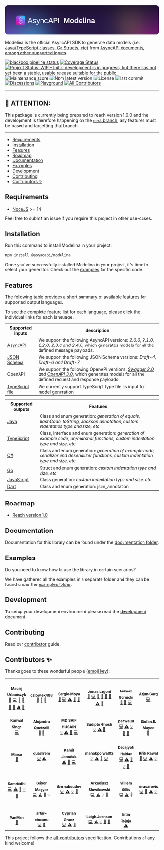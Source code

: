 [![AsyncAPI Modelina](./assets/readme-banner.png)](https://www.asyncapi.com/tools/modelina)

Modelina is the official AsyncAPI SDK to generate data models (i.e. <a href="#outputs">Java/TypeScript classes, Go Structs, etc</a>) from <a href="#inputs">AsyncAPI documents, among other supported inputs</a>.

[![blackbox pipeline status](<https://img.shields.io/github/workflow/status/asyncapi/modelina/Blackbox%20testing%20(Stay%20Awhile%20and%20Listen)?label=blackbox%20testing>)](https://github.com/asyncapi/modelina/actions/workflows/blackbox-testing.yml?query=branch%3Amaster++)
[![Coverage Status](https://coveralls.io/repos/github/asyncapi/modelina/badge.svg?branch=master)](https://coveralls.io/github/asyncapi/modelina?branch=master)
[![Project Status: WIP – Initial development is in progress, but there has not yet been a stable, usable release suitable for the public.](https://www.repostatus.org/badges/latest/wip.svg)](https://www.repostatus.org/#wip)
![Maintenance score](https://img.shields.io/npms-io/maintenance-score/@asyncapi/modelina)
[![Npm latest version](https://img.shields.io/npm/v/@asyncapi/modelina)](https://www.npmjs.com/package/@asyncapi/modelina)
[![License](https://img.shields.io/github/license/asyncapi/modelina)](https://github.com/asyncapi/modelina/blob/master/LICENSE)
[![last commit](https://img.shields.io/github/last-commit/asyncapi/modelina)](https://github.com/asyncapi/modelina/commits/master)
[![Discussions](https://img.shields.io/github/discussions/asyncapi/modelina)](https://github.com/asyncapi/modelina/discussions)
[![Playground](https://img.shields.io/website?label=playground&url=https%3A%2F%2Fwww.asyncapi.com%2Ftools%2Fmodelina)](https://www.asyncapi.com/tools/modelina) <!-- ALL-CONTRIBUTORS-BADGE:START - Do not remove or modify this section -->
[![All Contributors](https://img.shields.io/badge/all_contributors-33-orange.svg?style=flat-square)](#contributors-)
<!-- ALL-CONTRIBUTORS-BADGE:END -->

---

## :loudspeaker: ATTENTION:

This package is currently being prepared to reach version 1.0.0 and the development is therefore happening on the [`next` branch](https://github.com/asyncapi/modelina/tree/next), any features must be based and targetting that branch.

---

<!-- toc is generated with GitHub Actions do not remove toc markers -->

<!-- toc -->

- [Requirements](#requirements)
- [Installation](#installation)
- [Features](#features)
- [Roadmap](#roadmap)
- [Documentation](#documentation)
- [Examples](#examples)
- [Development](#development)
- [Contributing](#contributing)
- [Contributors ✨](#contributors-%E2%9C%A8)

<!-- tocstop -->

## Requirements

- [NodeJS](https://nodejs.org/en/) >= 14

Feel free to submit an issue if you require this project in other use-cases.

## Installation

Run this command to install Modelina in your project:

```bash
npm install @asyncapi/modelina
```

Once you've successfully installed Modelina in your project, it's time to select your generator. Check out the [examples](#examples) for the specific code.

## Features

The following table provides a short summary of available features for supported output languages.

To see the complete feature list for each language, please click the individual links for each language.

<a id="inputs"></a>

<!-- prettier-ignore-start -->
<!-- markdownlint-disable -->
<table>
  <tr>
    <th>Supported inputs</th>
    <th>description</th>
  </tr>
  <tr>
    <td><a href="./docs/usage.md#generate-models-from-asyncapi-documents">AsyncAPI</a></td>
    <td>We support the following AsyncAPI versions: <em>2.0.0, 2.1.0, 2.2.0, 2.3.0 and 2.4.0</em>, which generates models for all the defined message payloads.</td>
  </tr>
  <tr>
    <td><a href="./docs/usage.md#generate-models-from-json-schema-documents">JSON Schema</a></td>
    <td>We support the following JSON Schema versions: <em>Draft-4, Draft-6 and Draft-7</em></td>
  </tr>
  <tr>
    <td>OpenAPI</td>
    <td>We support the following OpenAPI versions: <em><a href="./docs/usage.md#generate-models-from-swagger-20-documents">Swagger 2.0</a> and <a href="./docs/usage.md#generate-models-from-openapi-documents">OpenAPI 3.0</a></em>, which generates models for all the defined request and response payloads.</td>
  </tr>
  <tr>
    <td><a href="./docs/usage.md#generate-model-from-typescript-type-files">TypeScript file</a></td>
    <td>We currently support TypeScript type file as input for model generation</td>
  </tr>
</table>

<a id="outputs"></a>
<!-- prettier-ignore-start -->
<!-- markdownlint-disable -->
<table>
  <tr>
    <th>Supported outputs</th>
    <th>Features</th>
  </tr>
  <tr>
    <td><a href="./docs/usage.md#generate-java-models">Java</a></td>
    <td>Class and enum generation: <em>generation of equals, hashCode, toString, Jackson annotation, custom indentation type and size, etc</em></td>
  </tr>
  <tr>
    <td><a href="./docs/usage.md#generate-typescript-models">TypeScript</a></td>
    <td>Class, interface and enum generation: <em>generation of example code, un/marshal functions, custom indentation type and size, etc</em></td>
  </tr>
  <tr>
    <td><a href="./docs/usage.md#generate-c#-models">C#</a></td>
    <td>Class and enum generation: <em>generation of example code, serializer and deserializer functions, custom indentation type and size, etc</em></td>
  </tr>
  <tr>
    <td><a href="./docs/usage.md#generate-go-models">Go</a></td>
    <td>Struct and enum generation: <em>custom indentation type and size, etc </em></td>
  </tr>
  <tr>
    <td><a href="./docs/usage.md#generate-javascript-models">JavaScript</a></td>
    <td>Class generation: <em>custom indentation type and size, etc</em></td>
  </tr>
  <tr>
    <td><a href="./docs/usage.md#generate-dart-models">Dart</a></td>
    <td>Class and enum generation: json_annotation</td>
  </tr>
</table>

## Roadmap
- [Reach version 1.0](https://github.com/asyncapi/modelina/milestone/3)

## Documentation
Documentation for this library can be found under the [documentation folder](./docs/README.md).

## Examples
Do you need to know how to use the library in certain scenarios? 

We have gathered all the examples in a separate folder and they can be found under the [examples folder](./examples). 

## Development
To setup your development environment please read the [development](./docs/development.md) document.

## Contributing

Read our [contributor](./docs/contributing.md) guide.

## Contributors ✨

Thanks goes to these wonderful people ([emoji key](https://allcontributors.org/docs/en/emoji-key)):

<!-- ALL-CONTRIBUTORS-LIST:START - Do not remove or modify this section -->
<!-- prettier-ignore-start -->
<!-- markdownlint-disable -->
<table>
  <tbody>
    <tr>
      <td align="center"><a href="https://github.com/magicmatatjahu"><img src="https://avatars.githubusercontent.com/u/20404945?v=4?s=100" width="100px;" alt=""/><br /><sub><b>Maciej Urbańczyk</b></sub></a><br /><a href="https://github.com/asyncapi/modelina/issues?q=author%3Amagicmatatjahu" title="Bug reports">🐛</a> <a href="https://github.com/asyncapi/modelina/commits?author=magicmatatjahu" title="Code">💻</a> <a href="https://github.com/asyncapi/modelina/commits?author=magicmatatjahu" title="Documentation">📖</a> <a href="#ideas-magicmatatjahu" title="Ideas, Planning, & Feedback">🤔</a> <a href="#maintenance-magicmatatjahu" title="Maintenance">🚧</a> <a href="#question-magicmatatjahu" title="Answering Questions">💬</a> <a href="https://github.com/asyncapi/modelina/commits?author=magicmatatjahu" title="Tests">⚠️</a> <a href="https://github.com/asyncapi/modelina/pulls?q=is%3Apr+reviewed-by%3Amagicmatatjahu" title="Reviewed Pull Requests">👀</a></td>
      <td align="center"><a href="https://github.com/czlowiek488"><img src="https://avatars.githubusercontent.com/u/34620109?v=4?s=100" width="100px;" alt=""/><br /><sub><b>czlowiek488</b></sub></a><br /><a href="https://github.com/asyncapi/modelina/issues?q=author%3Aczlowiek488" title="Bug reports">🐛</a> <a href="https://github.com/asyncapi/modelina/pulls?q=is%3Apr+reviewed-by%3Aczlowiek488" title="Reviewed Pull Requests">👀</a> <a href="#ideas-czlowiek488" title="Ideas, Planning, & Feedback">🤔</a></td>
      <td align="center"><a href="https://github.com/smoya"><img src="https://avatars.githubusercontent.com/u/1083296?v=4?s=100" width="100px;" alt=""/><br /><sub><b>Sergio Moya</b></sub></a><br /><a href="https://github.com/asyncapi/modelina/issues?q=author%3Asmoya" title="Bug reports">🐛</a> <a href="https://github.com/asyncapi/modelina/commits?author=smoya" title="Code">💻</a> <a href="https://github.com/asyncapi/modelina/commits?author=smoya" title="Tests">⚠️</a> <a href="https://github.com/asyncapi/modelina/commits?author=smoya" title="Documentation">📖</a> <a href="https://github.com/asyncapi/modelina/pulls?q=is%3Apr+reviewed-by%3Asmoya" title="Reviewed Pull Requests">👀</a></td>
      <td align="center"><a href="https://github.com/jonaslagoni"><img src="https://avatars.githubusercontent.com/u/13396189?v=4?s=100" width="100px;" alt=""/><br /><sub><b>Jonas Lagoni</b></sub></a><br /><a href="https://github.com/asyncapi/modelina/issues?q=author%3Ajonaslagoni" title="Bug reports">🐛</a> <a href="https://github.com/asyncapi/modelina/commits?author=jonaslagoni" title="Code">💻</a> <a href="https://github.com/asyncapi/modelina/commits?author=jonaslagoni" title="Documentation">📖</a> <a href="#ideas-jonaslagoni" title="Ideas, Planning, & Feedback">🤔</a> <a href="#maintenance-jonaslagoni" title="Maintenance">🚧</a> <a href="#question-jonaslagoni" title="Answering Questions">💬</a> <a href="https://github.com/asyncapi/modelina/commits?author=jonaslagoni" title="Tests">⚠️</a> <a href="https://github.com/asyncapi/modelina/pulls?q=is%3Apr+reviewed-by%3Ajonaslagoni" title="Reviewed Pull Requests">👀</a></td>
      <td align="center"><a href="https://dev.to/derberg"><img src="https://avatars.githubusercontent.com/u/6995927?v=4?s=100" width="100px;" alt=""/><br /><sub><b>Lukasz Gornicki</b></sub></a><br /><a href="https://github.com/asyncapi/modelina/pulls?q=is%3Apr+reviewed-by%3Aderberg" title="Reviewed Pull Requests">👀</a> <a href="https://github.com/asyncapi/modelina/issues?q=author%3Aderberg" title="Bug reports">🐛</a> <a href="https://github.com/asyncapi/modelina/commits?author=derberg" title="Code">💻</a></td>
      <td align="center"><a href="https://github.com/arjungarg07"><img src="https://avatars.githubusercontent.com/u/53009722?v=4?s=100" width="100px;" alt=""/><br /><sub><b>Arjun Garg</b></sub></a><br /><a href="https://github.com/asyncapi/modelina/commits?author=arjungarg07" title="Code">💻</a></td>
      <td align="center"><a href="http://www.fmvilas.com"><img src="https://avatars.githubusercontent.com/u/242119?v=4?s=100" width="100px;" alt=""/><br /><sub><b>Fran Méndez</b></sub></a><br /><a href="https://github.com/asyncapi/modelina/pulls?q=is%3Apr+reviewed-by%3Afmvilas" title="Reviewed Pull Requests">👀</a></td>
    </tr>
    <tr>
      <td align="center"><a href="https://github.com/Blakelist7"><img src="https://avatars.githubusercontent.com/u/54525960?v=4?s=100" width="100px;" alt=""/><br /><sub><b>Kanwal Singh</b></sub></a><br /><a href="https://github.com/asyncapi/modelina/commits?author=Blakelist7" title="Code">💻</a></td>
      <td align="center"><a href="http://www.alejandraquetzalli.com"><img src="https://avatars.githubusercontent.com/u/19964402?v=4?s=100" width="100px;" alt=""/><br /><sub><b>Alejandra Quetzalli </b></sub></a><br /><a href="https://github.com/asyncapi/modelina/pulls?q=is%3Apr+reviewed-by%3Aalequetzalli" title="Reviewed Pull Requests">👀</a> <a href="https://github.com/asyncapi/modelina/commits?author=alequetzalli" title="Documentation">📖</a></td>
      <td align="center"><a href="https://github.com/md-saif-husain"><img src="https://avatars.githubusercontent.com/u/70682968?v=4?s=100" width="100px;" alt=""/><br /><sub><b>MD SAIF  HUSAIN</b></sub></a><br /><a href="#example-md-saif-husain" title="Examples">💡</a> <a href="https://github.com/asyncapi/modelina/commits?author=md-saif-husain" title="Tests">⚠️</a> <a href="https://github.com/asyncapi/modelina/commits?author=md-saif-husain" title="Documentation">📖</a> <a href="https://github.com/asyncapi/modelina/commits?author=md-saif-husain" title="Code">💻</a></td>
      <td align="center"><a href="https://sudipto.ghosh.pro"><img src="https://avatars.githubusercontent.com/u/11232940?v=4?s=100" width="100px;" alt=""/><br /><sub><b>Sudipto Ghosh</b></sub></a><br /><a href="#example-sudiptog81" title="Examples">💡</a> <a href="https://github.com/asyncapi/modelina/commits?author=sudiptog81" title="Tests">⚠️</a> <a href="https://github.com/asyncapi/modelina/commits?author=sudiptog81" title="Documentation">📖</a></td>
      <td align="center"><a href="https://github.com/panwauu"><img src="https://avatars.githubusercontent.com/u/62597223?v=4?s=100" width="100px;" alt=""/><br /><sub><b>panwauu</b></sub></a><br /><a href="https://github.com/asyncapi/modelina/commits?author=panwauu" title="Code">💻</a> <a href="https://github.com/asyncapi/modelina/commits?author=panwauu" title="Tests">⚠️</a> <a href="#example-panwauu" title="Examples">💡</a> <a href="https://github.com/asyncapi/modelina/commits?author=panwauu" title="Documentation">📖</a> <a href="https://github.com/asyncapi/modelina/issues?q=author%3Apanwauu" title="Bug reports">🐛</a></td>
      <td align="center"><a href="https://www.linkedin.com/in/stefanemayer/"><img src="https://avatars.githubusercontent.com/u/15031950?v=4?s=100" width="100px;" alt=""/><br /><sub><b>Stefan E. Mayer</b></sub></a><br /><a href="https://github.com/asyncapi/modelina/issues?q=author%3Astefanerwinmayer" title="Bug reports">🐛</a></td>
      <td align="center"><a href="https://github.com/HashTalmiz"><img src="https://avatars.githubusercontent.com/u/55018280?v=4?s=100" width="100px;" alt=""/><br /><sub><b>Talmiz Ahmed</b></sub></a><br /><a href="https://github.com/asyncapi/modelina/commits?author=HashTalmiz" title="Documentation">📖</a> <a href="https://github.com/asyncapi/modelina/commits?author=HashTalmiz" title="Tests">⚠️</a> <a href="#example-HashTalmiz" title="Examples">💡</a></td>
    </tr>
    <tr>
      <td align="center"><a href="https://github.com/ThanksForAllTheFish"><img src="https://avatars.githubusercontent.com/u/2169655?v=4?s=100" width="100px;" alt=""/><br /><sub><b>Marco</b></sub></a><br /><a href="https://github.com/asyncapi/modelina/issues?q=author%3AThanksForAllTheFish" title="Bug reports">🐛</a></td>
      <td align="center"><a href="https://github.com/quadrrem"><img src="https://avatars.githubusercontent.com/u/8450873?v=4?s=100" width="100px;" alt=""/><br /><sub><b>quadrrem</b></sub></a><br /><a href="https://github.com/asyncapi/modelina/commits?author=quadrrem" title="Code">💻</a> <a href="https://github.com/asyncapi/modelina/commits?author=quadrrem" title="Tests">⚠️</a></td>
      <td align="center"><a href="https://kamko.dev"><img src="https://avatars.githubusercontent.com/u/17074375?v=4?s=100" width="100px;" alt=""/><br /><sub><b>Kamil Janeček</b></sub></a><br /><a href="https://github.com/asyncapi/modelina/commits?author=kamko" title="Tests">⚠️</a> <a href="https://github.com/asyncapi/modelina/issues?q=author%3Akamko" title="Bug reports">🐛</a> <a href="https://github.com/asyncapi/modelina/commits?author=kamko" title="Code">💻</a></td>
      <td align="center"><a href="https://github.com/mahakporwal02"><img src="https://avatars.githubusercontent.com/u/56486682?v=4?s=100" width="100px;" alt=""/><br /><sub><b>mahakporwal02</b></sub></a><br /><a href="#example-mahakporwal02" title="Examples">💡</a> <a href="https://github.com/asyncapi/modelina/commits?author=mahakporwal02" title="Tests">⚠️</a> <a href="https://github.com/asyncapi/modelina/commits?author=mahakporwal02" title="Documentation">📖</a> <a href="https://github.com/asyncapi/modelina/commits?author=mahakporwal02" title="Code">💻</a></td>
      <td align="center"><a href="https://github.com/ron-debajyoti"><img src="https://avatars.githubusercontent.com/u/22571664?v=4?s=100" width="100px;" alt=""/><br /><sub><b>Debajyoti Halder</b></sub></a><br /><a href="https://github.com/asyncapi/modelina/commits?author=ron-debajyoti" title="Code">💻</a> <a href="https://github.com/asyncapi/modelina/commits?author=ron-debajyoti" title="Tests">⚠️</a> <a href="https://github.com/asyncapi/modelina/commits?author=ron-debajyoti" title="Documentation">📖</a> <a href="#example-ron-debajyoti" title="Examples">💡</a> <a href="#maintenance-ron-debajyoti" title="Maintenance">🚧</a></td>
      <td align="center"><a href="https://ritik307.github.io/portfolio/"><img src="https://avatars.githubusercontent.com/u/22374829?v=4?s=100" width="100px;" alt=""/><br /><sub><b>Ritik Rawal</b></sub></a><br /><a href="https://github.com/asyncapi/modelina/commits?author=ritik307" title="Documentation">📖</a> <a href="https://github.com/asyncapi/modelina/commits?author=ritik307" title="Code">💻</a> <a href="https://github.com/asyncapi/modelina/commits?author=ritik307" title="Tests">⚠️</a> <a href="#example-ritik307" title="Examples">💡</a></td>
      <td align="center"><a href="https://github.com/Ishan-Saini"><img src="https://avatars.githubusercontent.com/u/54525602?v=4?s=100" width="100px;" alt=""/><br /><sub><b>Ishan</b></sub></a><br /><a href="https://github.com/asyncapi/modelina/commits?author=Ishan-Saini" title="Code">💻</a> <a href="https://github.com/asyncapi/modelina/commits?author=Ishan-Saini" title="Tests">⚠️</a></td>
    </tr>
    <tr>
      <td align="center"><a href="https://samridhi-98.github.io/Portfolio"><img src="https://avatars.githubusercontent.com/u/54466041?v=4?s=100" width="100px;" alt=""/><br /><sub><b>Samriddhi</b></sub></a><br /><a href="https://github.com/asyncapi/modelina/commits?author=Samridhi-98" title="Code">💻</a> <a href="https://github.com/asyncapi/modelina/commits?author=Samridhi-98" title="Tests">⚠️</a> <a href="https://github.com/asyncapi/modelina/commits?author=Samridhi-98" title="Documentation">📖</a> <a href="#example-Samridhi-98" title="Examples">💡</a> <a href="#maintenance-Samridhi-98" title="Maintenance">🚧</a></td>
      <td align="center"><a href="https://github.com/gabormagyar"><img src="https://avatars.githubusercontent.com/u/63397303?v=4?s=100" width="100px;" alt=""/><br /><sub><b>Gábor Magyar</b></sub></a><br /><a href="https://github.com/asyncapi/modelina/commits?author=gabormagyar" title="Code">💻</a> <a href="https://github.com/asyncapi/modelina/commits?author=gabormagyar" title="Tests">⚠️</a> <a href="https://github.com/asyncapi/modelina/commits?author=gabormagyar" title="Documentation">📖</a> <a href="#example-gabormagyar" title="Examples">💡</a></td>
      <td align="center"><a href="https://github.com/ibernabeudev"><img src="https://avatars.githubusercontent.com/u/74215074?v=4?s=100" width="100px;" alt=""/><br /><sub><b>ibernabeudev</b></sub></a><br /><a href="https://github.com/asyncapi/modelina/commits?author=ibernabeudev" title="Code">💻</a> <a href="https://github.com/asyncapi/modelina/commits?author=ibernabeudev" title="Tests">⚠️</a> <a href="#example-ibernabeudev" title="Examples">💡</a> <a href="https://github.com/asyncapi/modelina/commits?author=ibernabeudev" title="Documentation">📖</a></td>
      <td align="center"><a href="https://github.com/slowikowskiarkadiusz"><img src="https://avatars.githubusercontent.com/u/97508930?v=4?s=100" width="100px;" alt=""/><br /><sub><b>Arkadiusz Słowikowski</b></sub></a><br /><a href="https://github.com/asyncapi/modelina/commits?author=slowikowskiarkadiusz" title="Code">💻</a> <a href="https://github.com/asyncapi/modelina/commits?author=slowikowskiarkadiusz" title="Tests">⚠️</a> <a href="#example-slowikowskiarkadiusz" title="Examples">💡</a> <a href="https://github.com/asyncapi/modelina/commits?author=slowikowskiarkadiusz" title="Documentation">📖</a></td>
      <td align="center"><a href="https://github.com/Polygens"><img src="https://avatars.githubusercontent.com/u/3582318?v=4?s=100" width="100px;" alt=""/><br /><sub><b>Willem Gillis</b></sub></a><br /><a href="https://github.com/asyncapi/modelina/commits?author=Polygens" title="Code">💻</a> <a href="https://github.com/asyncapi/modelina/commits?author=Polygens" title="Tests">⚠️</a> <a href="https://github.com/asyncapi/modelina/issues?q=author%3APolygens" title="Bug reports">🐛</a></td>
      <td align="center"><a href="https://github.com/rmasarovic"><img src="https://avatars.githubusercontent.com/u/1522834?v=4?s=100" width="100px;" alt=""/><br /><sub><b>rmasarovic</b></sub></a><br /><a href="https://github.com/asyncapi/modelina/commits?author=rmasarovic" title="Code">💻</a> <a href="https://github.com/asyncapi/modelina/commits?author=rmasarovic" title="Documentation">📖</a> <a href="https://github.com/asyncapi/modelina/commits?author=rmasarovic" title="Tests">⚠️</a> <a href="#example-rmasarovic" title="Examples">💡</a></td>
      <td align="center"><a href="https://github.com/owais34"><img src="https://avatars.githubusercontent.com/u/37238759?v=4?s=100" width="100px;" alt=""/><br /><sub><b>Owais Hasnath Ahmed</b></sub></a><br /><a href="https://github.com/asyncapi/modelina/commits?author=owais34" title="Code">💻</a> <a href="https://github.com/asyncapi/modelina/commits?author=owais34" title="Tests">⚠️</a> <a href="https://github.com/asyncapi/modelina/commits?author=owais34" title="Documentation">📖</a></td>
    </tr>
    <tr>
      <td align="center"><a href="https://github.com/PanMan"><img src="https://avatars.githubusercontent.com/u/978501?v=4?s=100" width="100px;" alt=""/><br /><sub><b>PanMan</b></sub></a><br /><a href="https://github.com/asyncapi/modelina/commits?author=PanMan" title="Documentation">📖</a></td>
      <td align="center"><a href="https://github.com/artur-ciocanu"><img src="https://avatars.githubusercontent.com/u/743192?v=4?s=100" width="100px;" alt=""/><br /><sub><b>artur-ciocanu</b></sub></a><br /><a href="https://github.com/asyncapi/modelina/commits?author=artur-ciocanu" title="Code">💻</a> <a href="https://github.com/asyncapi/modelina/issues?q=author%3Aartur-ciocanu" title="Bug reports">🐛</a></td>
      <td align="center"><a href="https://micro-jumbo.eu/"><img src="https://avatars.githubusercontent.com/u/11511697?v=4?s=100" width="100px;" alt=""/><br /><sub><b>Cyprian Gracz</b></sub></a><br /><a href="https://github.com/asyncapi/modelina/commits?author=micro-jumbo" title="Code">💻</a> <a href="https://github.com/asyncapi/modelina/commits?author=micro-jumbo" title="Tests">⚠️</a> <a href="https://github.com/asyncapi/modelina/issues?q=author%3Amicro-jumbo" title="Bug reports">🐛</a></td>
      <td align="center"><a href="https://www.printnanny.ai"><img src="https://avatars.githubusercontent.com/u/2601819?v=4?s=100" width="100px;" alt=""/><br /><sub><b>Leigh Johnson</b></sub></a><br /><a href="https://github.com/asyncapi/modelina/commits?author=leigh-johnson" title="Code">💻</a> <a href="https://github.com/asyncapi/modelina/commits?author=leigh-johnson" title="Tests">⚠️</a> <a href="#example-leigh-johnson" title="Examples">💡</a> <a href="https://github.com/asyncapi/modelina/commits?author=leigh-johnson" title="Documentation">📖</a> <a href="#maintenance-leigh-johnson" title="Maintenance">🚧</a></td>
      <td align="center"><a href="https://github.com/nitintejuja"><img src="https://avatars.githubusercontent.com/u/95347924?v=4?s=100" width="100px;" alt=""/><br /><sub><b>Nitin Tejuja</b></sub></a><br /><a href="https://github.com/asyncapi/modelina/commits?author=nitintejuja" title="Tests">⚠️</a></td>
    </tr>
  </tbody>
</table>

<!-- markdownlint-restore -->
<!-- prettier-ignore-end -->

<!-- ALL-CONTRIBUTORS-LIST:END -->

This project follows the [all-contributors](https://github.com/all-contributors/all-contributors) specification. Contributions of any kind welcome!
